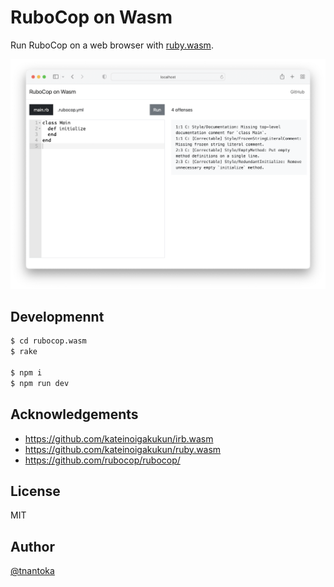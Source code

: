 # RuboCop on Wasm

Run RuboCop on a web browser with [ruby.wasm](https://github.com/ruby/ruby.wasm).

![](/docs/screenshot.png)

## Developmennt

```bash
$ cd rubocop.wasm
$ rake

$ npm i
$ npm run dev
```

## Acknowledgements

- https://github.com/kateinoigakukun/irb.wasm
- https://github.com/kateinoigakukun/ruby.wasm
- https://github.com/rubocop/rubocop/

## License

MIT

## Author

[@tnantoka](https://twitter.com/tnantoka)
